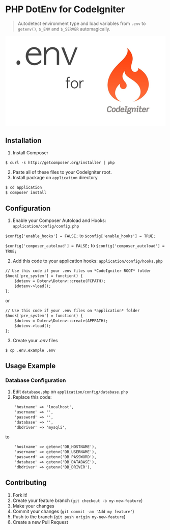 # PHP DotEnv for CodeIgniter
> Autodetect environment type and load variables from `.env` to `getenv()`, `$_ENV` and `$_SERVER` automagically.

![](cover.png)





## Installation
1. Install Composer
```
$ curl -s http://getcomposer.org/installer | php
```

2. Paste all of these files to your CodeIgniter root.
3. Install package on `application` directory
```
$ cd application
$ composer install
```





## Configuration
1. Enable your Composer Autoload and Hooks: `application/config/config.php`

`$config['enable_hooks'] = FALSE;` to `$config['enable_hooks'] = TRUE;`

`$config['composer_autoload'] = FALSE;` to `$config['composer_autoload'] = TRUE;`


2. Add this code to your application hooks: `application/config/hooks.php`

```
// Use this code if your .env files on *CodeIgniter ROOT* folder
$hook['pre_system'] = function() {
	$dotenv = Dotenv\Dotenv::create(FCPATH);
	$dotenv->load();
};
```

or
```
// Use this code if your .env files on *application* folder
$hook['pre_system'] = function() {
	$dotenv = Dotenv\Dotenv::create(APPPATH);
	$dotenv->load();
};
```

3. Create your *.env* files
```
$ cp .env.example .env
```





## Usage Example

### Database Configuration
1. Edit `database.php` on `application/config/database.php`
2. Replace this code:
```
	'hostname' => 'localhost',
	'username' => '',
	'password' => '',
	'database' => '',
	'dbdriver' => 'mysqli',
```

to
```
	'hostname' => getenv('DB_HOSTNAME'),
	'username' => getenv('DB_USERNAME'),
	'password' => getenv('DB_PASSWORD'),
	'database' => getenv('DB_DATABASE'),
	'dbdriver' => getenv('DB_DRIVER'),
```






## Contributing
1. Fork it!
2. Create your feature branch (`git checkout -b my-new-feature`)
3. Make your changes
4. Commit your changes (`git commit -am 'Add my feature'`)
5. Push to the branch (`git push origin my-new-feature`)
6. Create a new Pull Request
